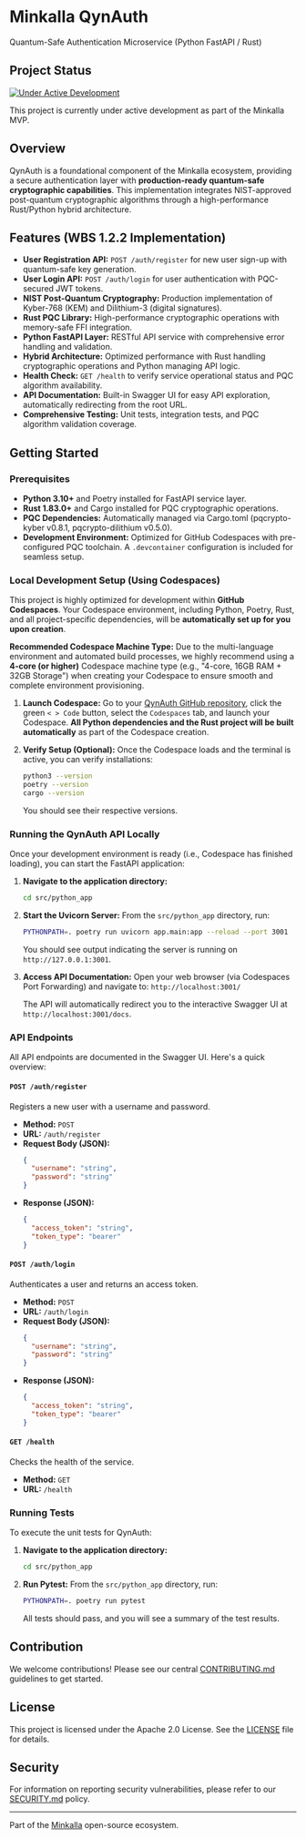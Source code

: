 # Minkalla QynAuth

Quantum-Safe Authentication Microservice (Python FastAPI / Rust)

## Project Status

[![Under Active Development](https://img.shields.io/badge/status-under%20active%20development-orange)](https://github.com/minkalla/qynauth)

This project is currently under active development as part of the Minkalla MVP.

## Overview

QynAuth is a foundational component of the Minkalla ecosystem, providing a secure authentication layer with **production-ready quantum-safe cryptographic capabilities**. This implementation integrates NIST-approved post-quantum cryptographic algorithms through a high-performance Rust/Python hybrid architecture.

## Features (WBS 1.2.2 Implementation)

* **User Registration API:** `POST /auth/register` for new user sign-up with quantum-safe key generation.
* **User Login API:** `POST /auth/login` for user authentication with PQC-secured JWT tokens.
* **NIST Post-Quantum Cryptography:** Production implementation of Kyber-768 (KEM) and Dilithium-3 (digital signatures).
* **Rust PQC Library:** High-performance cryptographic operations with memory-safe FFI integration.
* **Python FastAPI Layer:** RESTful API service with comprehensive error handling and validation.
* **Hybrid Architecture:** Optimized performance with Rust handling cryptographic operations and Python managing API logic.
* **Health Check:** `GET /health` to verify service operational status and PQC algorithm availability.
* **API Documentation:** Built-in Swagger UI for easy API exploration, automatically redirecting from the root URL.
* **Comprehensive Testing:** Unit tests, integration tests, and PQC algorithm validation coverage.

## Getting Started

### Prerequisites

* **Python 3.10+** and Poetry installed for FastAPI service layer.
* **Rust 1.83.0+** and Cargo installed for PQC cryptographic operations.
* **PQC Dependencies:** Automatically managed via Cargo.toml (pqcrypto-kyber v0.8.1, pqcrypto-dilithium v0.5.0).
* **Development Environment:** Optimized for GitHub Codespaces with pre-configured PQC toolchain. A `.devcontainer` configuration is included for seamless setup.

### Local Development Setup (Using Codespaces)

This project is highly optimized for development within **GitHub Codespaces**. Your Codespace environment, including Python, Poetry, Rust, and all project-specific dependencies, will be **automatically set up for you upon creation**.

**Recommended Codespace Machine Type:**
Due to the multi-language environment and automated build processes, we highly recommend using a **4-core (or higher)** Codespace machine type (e.g., "4-core, 16GB RAM + 32GB Storage") when creating your Codespace to ensure smooth and complete environment provisioning.

1.  **Launch Codespace:**
    Go to your [QynAuth GitHub repository](https://github.com/minkalla/qynauth), click the green `< > Code` button, select the `Codespaces` tab, and launch your Codespace.
    **All Python dependencies and the Rust project will be built automatically** as part of the Codespace creation.

2.  **Verify Setup (Optional):**
    Once the Codespace loads and the terminal is active, you can verify installations:

    ```bash
    python3 --version
    poetry --version
    cargo --version
    ```
    You should see their respective versions.

### Running the QynAuth API Locally

Once your development environment is ready (i.e., Codespace has finished loading), you can start the FastAPI application:

1.  **Navigate to the application directory:**
    ```bash
    cd src/python_app
    ```

2.  **Start the Uvicorn Server:**
    From the `src/python_app` directory, run:
    ```bash
    PYTHONPATH=. poetry run uvicorn app.main:app --reload --port 3001
    ```
    You should see output indicating the server is running on `http://127.0.0.1:3001`.

3.  **Access API Documentation:**
    Open your web browser (via Codespaces Port Forwarding) and navigate to:
    `http://localhost:3001/`

    The API will automatically redirect you to the interactive Swagger UI at `http://localhost:3001/docs`.

### API Endpoints

All API endpoints are documented in the Swagger UI. Here's a quick overview:

#### `POST /auth/register`

Registers a new user with a username and password.

* **Method:** `POST`
* **URL:** `/auth/register`
* **Request Body (JSON):**
    ```json
    {
      "username": "string",
      "password": "string"
    }
    ```
* **Response (JSON):**
    ```json
    {
      "access_token": "string",
      "token_type": "bearer"
    }
    ```

#### `POST /auth/login`

Authenticates a user and returns an access token.

* **Method:** `POST`
* **URL:** `/auth/login`
* **Request Body (JSON):**
    ```json
    {
      "username": "string",
      "password": "string"
    }
    ```
* **Response (JSON):**
    ```json
    {
      "access_token": "string",
      "token_type": "bearer"
    }
    ```

#### `GET /health`

Checks the health of the service.

* **Method:** `GET`
* **URL:** `/health`

### Running Tests

To execute the unit tests for QynAuth:

1.  **Navigate to the application directory:**
    ```bash
    cd src/python_app
    ```

2.  **Run Pytest:**
    From the `src/python_app` directory, run:
    ```bash
    PYTHONPATH=. poetry run pytest
    ```
    All tests should pass, and you will see a summary of the test results.

## Contribution

We welcome contributions! Please see our central [CONTRIBUTING.md](../.github/CONTRIBUTING.md) guidelines to get started.

## License

This project is licensed under the Apache 2.0 License. See the [LICENSE](LICENSE) file for details.

## Security

For information on reporting security vulnerabilities, please refer to our [SECURITY.md](SECURITY.md) policy.

---

Part of the [Minkalla](https://github.com/minkalla) open-source ecosystem.
